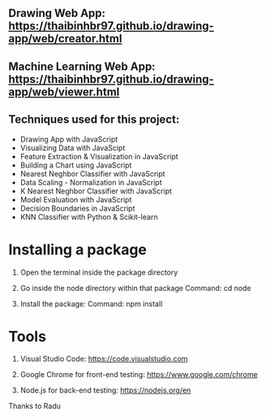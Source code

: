 ## Drawing Web App: https://thaibinhbr97.github.io/drawing-app/web/creator.html
## Machine Learning Web App: https://thaibinhbr97.github.io/drawing-app/web/viewer.html

## Techniques used for this project:
- Drawing App with JavaScript
- Visualizing Data with JavaScipt
- Feature Extraction & Visualization in JavaScript
- Building a Chart using JavaScript
- Nearest Neghbor Classifier with JavaScript
- Data Scaling - Normalization in JavaScript
- K Nearest Neghbor Classifier with JavaScript
- Model Evaluation with JavaScript
- Decision Boundaries in JavaScript
- KNN Classifier with Python & Scikit-learn

# Installing a package

1. Open the terminal inside the package directory

2. Go inside the node directory within that package
Command: cd node

3. Install the package:
Command: npm install

# Tools

1. Visual Studio Code:
https://code.visualstudio.com

2. Google Chrome for front-end testing:
https://www.google.com/chrome

3. Node.js for back-end testing:
https://nodejs.org/en

Thanks to Radu